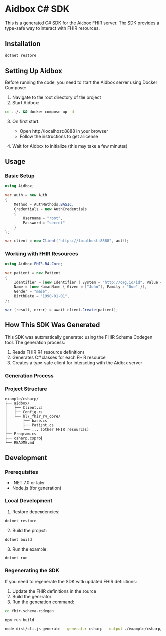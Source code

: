 # Aidbox C# SDK

This is a generated C# SDK for the Aidbox FHIR server. The SDK provides a type-safe way to interact with FHIR resources.

## Installation

```bash
dotnet restore
```

## Setting Up Aidbox

Before running the code, you need to start the Aidbox server using Docker Compose:

1. Navigate to the root directory of the project
2. Start Aidbox:
```bash
cd ../. && docker compose up -d
```

3. On first start:
   - Open http://localhost:8888 in your browser
   - Follow the instructions to get a license

4. Wait for Aidbox to initialize (this may take a few minutes)

## Usage

### Basic Setup

```csharp
using Aidbox;

var auth = new Auth
{
    Method = AuthMethods.BASIC,
    Credentials = new AuthCredentials
    {
        Username = "root",
        Password = "secret"
    }
};

var client = new Client("https://localhost:8888", auth);
```

### Working with FHIR Resources

```csharp
using Aidbox.FHIR.R4.Core;

var patient = new Patient
{
    Identifier = [new Identifier { System = "http://org.io/id", Value = "0000-0000" }],
    Name = [new HumanName { Given = ["John"], Family = "Doe" }],
    Gender = "male",
    BirthDate = "1990-01-01",
};

var (result, error) = await client.Create(patient);
```

## How This SDK Was Generated

This SDK was automatically generated using the FHIR Schema Codegen tool. The generation process:

1. Reads FHIR R4 resource definitions
2. Generates C# classes for each FHIR resource
3. Creates a type-safe client for interacting with the Aidbox server

### Generation Process



### Project Structure

```
example/csharp/
├── aidbox/
│   ├── Client.cs
│   ├── Config.cs
│   └── hl7_fhir_r4_core/
│       ├── base.cs
│       ├── Patient.cs
│       └── ... (other FHIR resources)
├── Program.cs
├── csharp.csproj
└── README.md
```

## Development

### Prerequisites

- .NET 7.0 or later
- Node.js (for generation)

### Local Development

1. Restore dependencies:
```bash
dotnet restore
```

2. Build the project:
```bash
dotnet build
```

3. Run the example:
```bash
dotnet run
```

### Regenerating the SDK

If you need to regenerate the SDK with updated FHIR definitions:

1. Update the FHIR definitions in the source
2. Build the generator
3. Run the generation command:

```bash
cd fhir-schema-codegen

npm run build

node dist/cli.js generate --generator csharp --output ./example/csharp/aidbox  --packages hl7.fhir.r4.core@4.0.1
```
